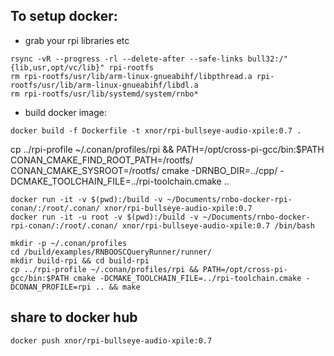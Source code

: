 ## To setup docker:
* grab your rpi libraries etc
```shell
rsync -vR --progress -rl --delete-after --safe-links bull32:/"{lib,usr,opt/vc/lib}" rpi-rootfs
rm rpi-rootfs/usr/lib/arm-linux-gnueabihf/libpthread.a rpi-rootfs/usr/lib/arm-linux-gnueabihf/libdl.a
rm rpi-rootfs/usr/lib/systemd/system/rnbo*
```
* build docker image:
```shell
docker build -f Dockerfile -t xnor/rpi-bullseye-audio-xpile:0.7 .
```

cp ../rpi-profile ~/.conan/profiles/rpi && PATH=/opt/cross-pi-gcc/bin:$PATH CONAN_CMAKE_FIND_ROOT_PATH=/rootfs/ CONAN_CMAKE_SYSROOT=/rootfs/ cmake -DRNBO_DIR=../cpp/ -DCMAKE_TOOLCHAIN_FILE=../rpi-toolchain.cmake ..


```shell
docker run -it -v $(pwd):/build -v ~/Documents/rnbo-docker-rpi-conan/:/root/.conan/ xnor/rpi-bullseye-audio-xpile:0.7
docker run -it -u root -v $(pwd):/build -v ~/Documents/rnbo-docker-rpi-conan/:/root/.conan/ xnor/rpi-bullseye-audio-xpile:0.7 /bin/bash
```

```shell
mkdir -p ~/.conan/profiles
cd /build/examples/RNBOOSCQueryRunner/runner/
mkdir build-rpi && cd build-rpi
cp ../rpi-profile ~/.conan/profiles/rpi && PATH=/opt/cross-pi-gcc/bin:$PATH cmake -DCMAKE_TOOLCHAIN_FILE=../rpi-toolchain.cmake -DCONAN_PROFILE=rpi .. && make
```

## share to docker hub
```shell
docker push xnor/rpi-bullseye-audio-xpile:0.7
```

